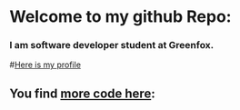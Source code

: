 # Welcome to my github Repo:

### I am software developer student at Greenfox.

#[Here is my profile](https://kaugar.github.io/)

## You find [more code here](https://github.com/green-fox-academy/Kaugar):